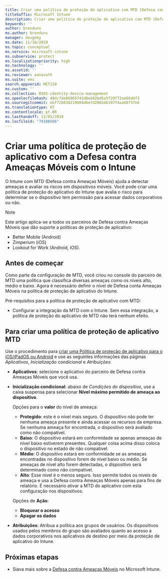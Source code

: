 ```yaml
---
title: Criar uma política de proteção de aplicativo com MTD (Defesa contra Ameaças Móveis) com o Intune
titleSuffix: Microsoft Intune
description: Criar uma política de proteção de aplicativo com MTD (Defesa contra Ameaças Móveis) com o Microsoft Intune.
keywords: ''
author: brenduns
ms.author: brenduns
manager: dougeby
ms.date: 11/18/2019
ms.topic: conceptual
ms.service: microsoft-intune
ms.subservice: protect
ms.localizationpriority: high
ms.technology: ''
ms.assetid: ''
ms.reviewer: aanavath
ms.suite: ems
search.appverid: MET150
ms.custom: ''
ms.collection: M365-identity-device-management
ms.openlocfilehash: 48dc7de86965741d8ed42bd5a5f29f72ae66d4f3
ms.sourcegitcommit: ebf72b038219904d6e7d20024b107f4aa68f57e6
ms.translationtype: HT
ms.contentlocale: pt-BR
ms.lasthandoff: 12/05/2019
ms.locfileid: "74188506"
---
```

# <a name="create-mobile-threat-defense-app-protection-policy-with-intune"></a>Criar uma política de proteção de aplicativo com a Defesa contra Ameaças Móveis com o Intune

O Intune com MTD (Defesa contra Ameaças Móveis) ajuda a detectar ameaças e avaliar os riscos em dispositivos móveis. Você pode criar uma política de proteção do aplicativo do Intune que avalia o risco para determinar se o dispositivo tem permissão para acessar dados corporativos ou não.


> [!NOTE]
> Este artigo aplica-se a todos os parceiros de Defesa contra Ameaças Móveis que dão suporte a políticas de proteção de aplicativo:
>
> - Better Mobile (Android)
> - Zimperium (iOS)
> - Lookout for Work (Android, iOS).

## <a name="before-you-begin"></a>Antes de começar

Como parte da configuração de MTD, você criou no console do parceiro de MTD uma política que classifica diversas ameaças como os níveis alto, médio e baixo. Agora é necessário definir o nível de Defesa conta Ameaças Móveis na política de proteção de aplicativo do Intune.

Pré-requisitos para a política de proteção de aplicativo com MTD:

- Configurar a integração da MTD com o Intune. Sem essa integração, a política de proteção do aplicativo de MTD não terá nenhum efeito.

## <a name="to-create-an-mtd-app-protection-policy"></a>Para criar uma política de proteção de aplicativo MTD

Use o procedimento para [criar uma Política de proteção de aplicativo para o iOS/iPadOS ou Android](../apps/app-protection-policies.md#app-protection-policies-for-iosipados-and-android-apps) e use as seguintes informações das páginas *Aplicativos*, *Inicialização condicional* e *Atribuições*:

- **Aplicativos**: selecione o aplicativo do parceiro de Defesa contra Ameaças Móveis que você usa.
- **Inicialização condicional**:  abaixo de *Condições do dispositivo*, use a caixa suspensa para selecionar **Nível máximo permitido de ameaça ao dispositivo**.

  Opções para o **valor** do nível de ameaça:

  - **Protegido**: este é o nível mais seguro. O dispositivo não pode ter nenhuma ameaça presente e ainda acessar os recursos da empresa. Se nenhuma ameaça for encontrada, o dispositivo será avaliado como não compatível.
  - **Baixo**: O dispositivo estará em conformidade se apenas ameaças de nível baixo estiverem presentes. Qualquer coisa acima disso coloca o dispositivo no estado de não compatível.
  - **Médio**: O dispositivo estará em conformidade se as ameaças encontradas no dispositivo forem de nível baixo ou médio. Se ameaças de nível alto forem detectadas, o dispositivo será determinado como não compatível.
  - **Alto**: Esse nível é o menos seguro. Isso permite todos os níveis de ameaça e usa a Defesa contra Ameaças Móveis apenas para fins de relatório. É necessário ativar a MTD do aplicativo com esta configuração nos dispositivos.

  Opções de **Ação**:

  - **Bloquear o acesso**
  - **Apagar os dados**

- **Atribuições**: Atribua a política aos grupos de usuários.  Os dispositivos usados pelos membros do grupo são avaliados quanto ao acesso a dados corporativos nos aplicativos de destino por meio da proteção de aplicativo do Intune.


## <a name="next-steps"></a>Próximas etapas  

- Siava mais sobre a [Defesa contra Ameaças Móveis](~/protect/mobile-threat-defense.md) no Microsoft Intune.
